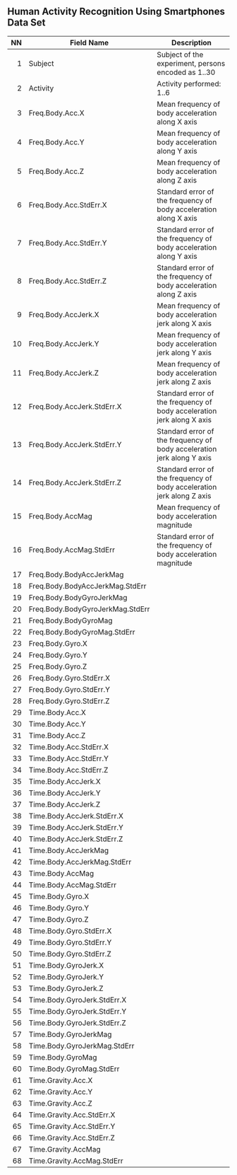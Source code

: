 <h2>Human Activity Recognition Using Smartphones Data Set</h2>

| NN  | Field Name  | Description |
| ---: | ----------- | --------------- |
| 1| Subject     | Subject of the experiment, persons encoded as 1..30|
| 2|Activity| Activity performed: 1..6|
| 3|Freq.Body.Acc.X|Mean frequency of body acceleration along X axis|
| 4|Freq.Body.Acc.Y|Mean frequency of body acceleration along Y axis|
| 5|Freq.Body.Acc.Z|Mean frequency of body acceleration along Z axis|
| 6|Freq.Body.Acc.StdErr.X|Standard error of the frequency of body acceleration along X axis|
| 7|Freq.Body.Acc.StdErr.Y|Standard error of the frequency of body acceleration along Y axis|
| 8|Freq.Body.Acc.StdErr.Z|Standard error of the frequency of body acceleration along Z axis|
| 9|Freq.Body.AccJerk.X|Mean frequency of body acceleration jerk along X axis|
|10|Freq.Body.AccJerk.Y|Mean frequency of body acceleration jerk along Y axis|
|11|Freq.Body.AccJerk.Z|Mean frequency of body acceleration jerk along Z axis|
|12|Freq.Body.AccJerk.StdErr.X|Standard error of the frequency of body acceleration jerk along X axis|
|13|Freq.Body.AccJerk.StdErr.Y|Standard error of the frequency of body acceleration jerk along Y axis|
|14|Freq.Body.AccJerk.StdErr.Z|Standard error of the frequency of body acceleration jerk along Z axis|
|15|Freq.Body.AccMag|Mean frequency of body acceleration magnitude|
|16|Freq.Body.AccMag.StdErr|Standard error of the frequency of body acceleration magnitude|
|17|Freq.Body.BodyAccJerkMag||
|18|Freq.Body.BodyAccJerkMag.StdErr||
|19|Freq.Body.BodyGyroJerkMag||
|20|Freq.Body.BodyGyroJerkMag.StdErr||
|21|Freq.Body.BodyGyroMag||
|22|Freq.Body.BodyGyroMag.StdErr||
|23|Freq.Body.Gyro.X||
|24|Freq.Body.Gyro.Y||
|25|Freq.Body.Gyro.Z||
|26|Freq.Body.Gyro.StdErr.X||
|27|Freq.Body.Gyro.StdErr.Y||
|28|Freq.Body.Gyro.StdErr.Z||
|29|Time.Body.Acc.X||
|30|Time.Body.Acc.Y||
|31|Time.Body.Acc.Z||
|32|Time.Body.Acc.StdErr.X||
|33|Time.Body.Acc.StdErr.Y||
|34|Time.Body.Acc.StdErr.Z||
|35|Time.Body.AccJerk.X||
|36|Time.Body.AccJerk.Y||
|37|Time.Body.AccJerk.Z||
|38|Time.Body.AccJerk.StdErr.X||
|39|Time.Body.AccJerk.StdErr.Y||
|40|Time.Body.AccJerk.StdErr.Z||
|41|Time.Body.AccJerkMag||
|42|Time.Body.AccJerkMag.StdErr||
|43|Time.Body.AccMag||
|44|Time.Body.AccMag.StdErr||
|45|Time.Body.Gyro.X||
|46|Time.Body.Gyro.Y||
|47|Time.Body.Gyro.Z||
|48|Time.Body.Gyro.StdErr.X||
|49|Time.Body.Gyro.StdErr.Y||
|50|Time.Body.Gyro.StdErr.Z||
|51|Time.Body.GyroJerk.X||
|52|Time.Body.GyroJerk.Y||
|53|Time.Body.GyroJerk.Z||
|54|Time.Body.GyroJerk.StdErr.X||
|55|Time.Body.GyroJerk.StdErr.Y||
|56|Time.Body.GyroJerk.StdErr.Z||
|57|Time.Body.GyroJerkMag||
|58|Time.Body.GyroJerkMag.StdErr||
|59|Time.Body.GyroMag||
|60|Time.Body.GyroMag.StdErr||
|61|Time.Gravity.Acc.X||
|62|Time.Gravity.Acc.Y||
|63|Time.Gravity.Acc.Z||
|64|Time.Gravity.Acc.StdErr.X||
|65|Time.Gravity.Acc.StdErr.Y||
|66|Time.Gravity.Acc.StdErr.Z||
|67|Time.Gravity.AccMag||
|68|Time.Gravity.AccMag.StdErr||


